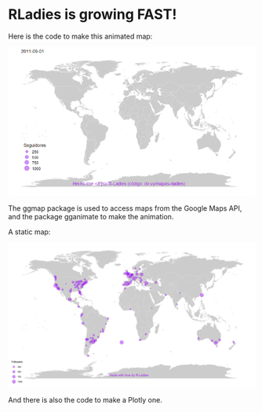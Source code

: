 # RLadies is growing FAST!

Here is the code to make this animated map:

![alt tag](https://github.com/rladies/Map-RLadies-Growing/raw/master/rladies_growth.gif)

The ggmap package is used to access maps from the Google Maps API, and the package gganimate to make the animation.

A static map:

![alt tag](https://github.com/rladies/Map-RLadies-Growing/raw/master/static.png)

And there is also the code to make a Plotly one.
